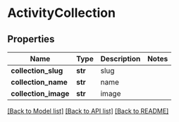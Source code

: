 # ActivityCollection

## Properties
Name | Type | Description | Notes
------------ | ------------- | ------------- | -------------
**collection_slug** | **str** | slug | 
**collection_name** | **str** | name | 
**collection_image** | **str** | image | 

[[Back to Model list]](../README.md#documentation-for-models) [[Back to API list]](../README.md#documentation-for-api-endpoints) [[Back to README]](../README.md)

